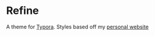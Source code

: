 # Refine

A theme for [Typora](https://typora.io). Styles based off my [personal website](https://serena.nz)
